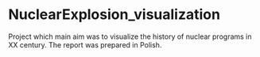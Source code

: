 # NuclearExplosion_visualization
Project which main aim was to visualize the history of nuclear programs in XX century. The report was prepared in Polish.
